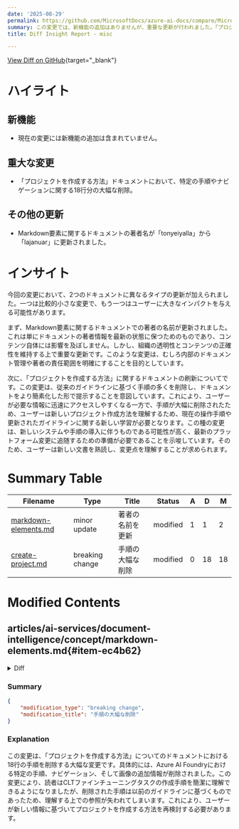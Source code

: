 ```yaml
---
date: '2025-08-29'
permalink: https://github.com/MicrosoftDocs/azure-ai-docs/compare/MicrosoftDocs:06c258e...MicrosoftDocs:315e4a8
summary: この変更では、新機能の追加はありませんが、重要な更新が行われました。「プロジェクトを作成する方法」ドキュメントから18行分の手順やナビゲーションが削除され、より簡素化された形で提示されています。また、Markdown要素に関するドキュメントの著者が「tonyeiyalla」から「lajanuar」に変更されました。これにより、組織の透明性やコンテンツの正確性が向上します。ユーザーは新しいガイドラインに従って、新しいプロジェクト作成方法を理解するために再度学習する必要があります。
title: Diff Insight Report - misc

---
```


[View Diff on GitHub](https://github.com/MicrosoftDocs/azure-ai-docs/compare/MicrosoftDocs:06c258e...MicrosoftDocs:315e4a8){target="_blank"}

# ハイライト

## 新機能
- 現在の変更には新機能の追加は含まれていません。

## 重大な変更
- 「プロジェクトを作成する方法」ドキュメントにおいて、特定の手順やナビゲーションに関する18行分の大幅な削除。

## その他の更新
- Markdown要素に関するドキュメントの著者名が「tonyeiyalla」から「lajanuar」に更新されました。

# インサイト

今回の変更において、2つのドキュメントに異なるタイプの更新が加えられました。一つは比較的小さな変更で、もう一つはユーザーに大きなインパクトを与える可能性があります。

まず、Markdown要素に関するドキュメントでの著者の名前が更新されました。これは単にドキュメントの著者情報を最新の状態に保つためのものであり、コンテンツ自体には影響を及ぼしません。しかし、組織の透明性とコンテンツの正確性を維持する上で重要な更新です。このような変更は、むしろ内部のドキュメント管理や著者の責任範囲を明確にすることを目的としています。

次に、「プロジェクトを作成する方法」に関するドキュメントの刷新についてです。この変更は、従来のガイドラインに基づく手順の多くを削除し、ドキュメントをより簡素化した形で提示することを意図しています。これにより、ユーザーが必要な情報に迅速にアクセスしやすくなる一方で、手順が大幅に削除されたため、ユーザーは新しいプロジェクト作成方法を理解するため、現在の操作手順や更新されたガイドラインに関する新しい学習が必要となります。この種の変更は、新しいシステムや手順の導入に伴うものである可能性が高く、最新のプラットフォーム変更に追随するための準備が必要であることを示唆しています。そのため、ユーザーは新しい文書を熟読し、変更点を理解することが求められます。

# Summary Table
|  Filename  | Type |    Title    | Status | A  | D  | M  |
|------------|------|-------------|--------|----|----|----|
| [markdown-elements.md](#item-ec4b62) | minor update | 著者の名前を更新 | modified | 1 | 1 | 2 | 
| [create-project.md](#item-58b2dd) | breaking change | 手順の大幅な削除 | modified | 0 | 18 | 18 | 


# Modified Contents
## articles/ai-services/document-intelligence/concept/markdown-elements.md{#item-ec4b62}

<details>
<summary>Diff</summary>
````diff
@@ -7,7 +7,7 @@ manager: nitinme
 ms.service: azure-ai-document-intelligence
 ms.topic: conceptual
 ms.date: 05/05/2025
-ms.author: tonyeiyalla
+ms.author: lajanuar
 
 ---
 
````
</details>

### Summary

```json
{
    "modification_type": "minor update",
    "modification_title": "著者の名前を更新"
}
```

### Explanation
この変更は、Markdown要素に関するドキュメントにおいて、著者名を更新する小的な修正です。具体的には、元の著者名である「tonyeiyalla」が「lajanuar」に置き換えられました。この変更は、ドキュメントの管理をしている担当者の更新を反映するものであり、他の要素は変更されていません。この修正は、ドキュメントの著者情報を最新の状態に保つために重要です。

## articles/ai-services/language-service/conversational-language-understanding/how-to/create-project.md{#item-58b2dd}

<details>
<summary>Diff</summary>
````diff
@@ -53,24 +53,6 @@ A Conversational Language Understanding (CLU) fine-tuning task is a workspace pr
 
 1. In **Create CLU fine-tuning task** window, complete the **Name** and **Language** fields. If you're planning to fine-tune a model using the free **Standard Training** mode, select **English** for the language field.
 
-1. Navigate to the [Azure AI Foundry](https://ai.azure.com/).
-1. If you aren't already signed in, the portal prompts you to do so with your Azure credentials.
-1. Once signed in, you can create or access your existing projects within Azure AI Foundry.
-1. If you're not already at your project for this task, select it.
-1. Select Fine-tuning from the left navigation panel.
-
-    :::image type="content" source="../media/select-fine-tuning.png" alt-text="Screenshot of fine-tuning selector in the Azure AI Foundry.":::
-
-1. Select **the AI Service fine-tuning** tab and then **+ Fine-tune** button.
-
-    :::image type="content" source="../media/fine-tune-button.png" alt-text="Screenshot of fine-tuning button in the Azure AI Foundry.":::
-
-1. From **Create service fine-tuning** window, choose the **Conversational language understanding** tab then select **Next**.
-
-    :::image type="content" source="../media/select-project.png" alt-text="Screenshot of conversational language understanding selection card in the Azure AI Foundry.":::
-
-1. In **Create CLU fine tuning task** window, select your **Connected service** from the drop-down menu, then complete the **Name** and **Language** fields. If you're using the free **Standard Training** mode, select **English** for the language field.
-
 1. Select the  **Create** button. It can take a few minutes for the *creating* operation to complete.
 
 
````
</details>

### Summary

```json
{
    "modification_type": "breaking change",
    "modification_title": "手順の大幅な削除"
}
```

### Explanation
この変更は、「プロジェクトを作成する方法」についてのドキュメントにおける18行の手順を削除する大幅な変更です。具体的には、Azure AI Foundryにおける特定の手順、ナビゲーション、そして画像の追加情報が削除されました。この変更により、読者はCLTファインチューニングタスクの作成手順を簡潔に理解できるようになりましたが、削除された手順は以前のガイドラインに基づくものであったため、理解する上での参照が失われてしまいます。これにより、ユーザーが新しい情報に基づいてプロジェクトを作成する方法を再検討する必要があります。


